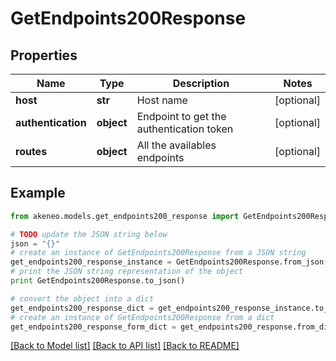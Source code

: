 # GetEndpoints200Response


## Properties
Name | Type | Description | Notes
------------ | ------------- | ------------- | -------------
**host** | **str** | Host name | [optional] 
**authentication** | **object** | Endpoint to get the authentication token | [optional] 
**routes** | **object** | All the availables endpoints | [optional] 

## Example

```python
from akeneo.models.get_endpoints200_response import GetEndpoints200Response

# TODO update the JSON string below
json = "{}"
# create an instance of GetEndpoints200Response from a JSON string
get_endpoints200_response_instance = GetEndpoints200Response.from_json(json)
# print the JSON string representation of the object
print GetEndpoints200Response.to_json()

# convert the object into a dict
get_endpoints200_response_dict = get_endpoints200_response_instance.to_dict()
# create an instance of GetEndpoints200Response from a dict
get_endpoints200_response_form_dict = get_endpoints200_response.from_dict(get_endpoints200_response_dict)
```
[[Back to Model list]](../README.md#documentation-for-models) [[Back to API list]](../README.md#documentation-for-api-endpoints) [[Back to README]](../README.md)


